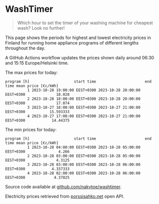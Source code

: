 
# WashTimer

> Which hour to set the timer of your washing machine for cheapest wash? Look no further!

This page shows the periods for highest and lowest electricity prices in Finland 
for running home appliance programs of different lengths throughout the day. 

A GitHub Actions workflow updates the prices shown daily around 06:30 and 15:15 Europe/Helsinki time.

The max prices for today:

	program [h]                    start time                      end time mean price [€c/kWh]
	          1 2023-10-28 19:00:00 EEST+0300 2023-10-28 20:00:00 EEST+0300              18.028
	          2 2023-10-28 18:00:00 EEST+0300 2023-10-28 20:00:00 EEST+0300              17.074
	          3 2023-10-27 18:00:00 EEST+0300 2023-10-27 21:00:00 EEST+0300           15.593333
	          4 2023-10-27 17:00:00 EEST+0300 2023-10-27 21:00:00 EEST+0300            14.44375

The min prices for today:

	program [h]                    start time                      end time mean price [€c/kWh]
	          1 2023-10-28 04:00:00 EEST+0300 2023-10-28 05:00:00 EEST+0300               4.266
	          2 2023-10-28 03:00:00 EEST+0300 2023-10-28 05:00:00 EEST+0300              4.3125
	          3 2023-10-28 03:00:00 EEST+0300 2023-10-28 06:00:00 EEST+0300            4.337333
	          4 2023-10-28 02:00:00 EEST+0300 2023-10-28 06:00:00 EEST+0300             4.37825


Source code available at [github.com/nakytoe/washtimer](https://github.com/nakytoe/washtimer).

Electricity prices retrieved from [porssisahko.net](https://porssisahko.net/api) open API.
